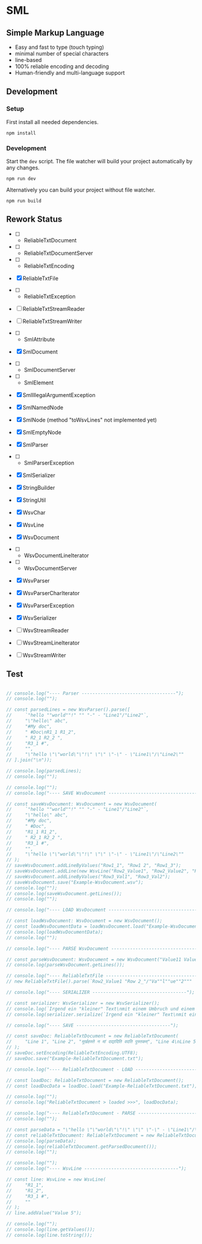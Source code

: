 # SML
## Simple Markup Language

* Easy and fast to type (touch typing)
* minimal number of special characters
* line-based
* 100% reliable encoding and decoding
* Human-friendly and multi-language support

## Development

### Setup
First install all needed dependencies.
```
npm install
```

### Development
Start the `dev` script. The file watcher will build your project automatically by any changes.
```
npm run dev
```
Alternatively you can build your project without file watcher.
```
npm run build
```

## Rework Status

* [ ] * ReliableTxtDocument
* [ ] * ReliableTxtDocumentServer
* [ ] * ReliableTxtEncoding
* [x] ReliableTxtFile
* [ ] * ReliableTxtException
* [ ] ReliableTxtStreamReader
* [ ] ReliableTxtStreamWriter

* [ ] * SmlAttribute
* [x] SmlDocument
* [ ] * SmlDocumentServer
* [ ] * SmlElement
* [x] SmlIllegalArgumentException
* [x] SmlNamedNode
* [x] SmlNode (method "toWsvLines" not implemented yet)
* [x] SmlEmptyNode
* [x] SmlParser
* [ ] * SmlParserException
* [x] SmlSerializer

* [x] StringBuilder
* [x] StringUtil

* [x] WsvChar
* [x] WsvLine
* [X] WsvDocument
* [ ] * WsvDocumentLineIterator
* [ ] * WsvDocumentServer
* [x] WsvParser
* [x] WsvParserCharIterator
* [x] WsvParserException
* [x] WsvSerializer
* [ ] WsvStreamReader
* [ ] WsvStreamLineIterator
* [ ] WsvStreamWriter

## Test
```js

// console.log("---- Parser -----------------------------------");
// console.log("");

// const parsedLines = new WsvParser().parse([
//     `"hello ""world""!" "" "-" - "Line1"/"Line2"`,
//     "\"hello\" abc",
//     "#My doc",
//     " #Doc\nR1_1 R1_2",
//     " R2_1 R2_2 ",
//     "R3_1 #",
//     "",
//     "\"hello \"\"world\"\"!\" \"\" \"-\" - \"Line1\"/\"Line2\""
// ].join("\n"));

// console.log(parsedLines);
// console.log("");

// console.log("");
// console.log("---- SAVE WsvDocument -----------------------------------");

// const saveWsvDocument: WsvDocument = new WsvDocument(
//     `"hello ""world""!" "" "-" - "Line1"/"Line2"`,
//     "\"hello\" abc",
//     "#My doc",
//     " #Doc",
//     "R1_1 R1_2",
//     " R2_1 R2_2 ",
//     "R3_1 #",
//     "",
//     "\"hello \"\"world\"\"!\" \"\" \"-\" - \"Line1\"/\"Line2\""
// );
// saveWsvDocument.addLineByValues("Row1_1", "Row1 2", "Row1_3");
// saveWsvDocument.addLine(new WsvLine("Row2_Value1", "Row2_Value2", "Row2 Value3"));
// saveWsvDocument.addLineByValues("Row3_Val1", "Row3_Val2");
// saveWsvDocument.save("Example-WsvDocument.wsv");
// console.log("");
// console.log(saveWsvDocument.getLines());
// console.log("");

// console.log("---- LOAD WsvDocument -----------------------------------");

// const loadWsvDocument: WsvDocument = new WsvDocument();
// const loadWsvDocumentData = loadWsvDocument.load("Example-WsvDocument.wsv");
// console.log(loadWsvDocumentData);
// console.log("");

// console.log("---- PARSE WsvDocument -----------------------------------");

// const parseWsvDocument: WsvDocument = new WsvDocument("Value11 Value12\nValue 13", "Value14 Value15\nValue 16");
// console.log(parseWsvDocument.getLines());

// console.log("---- ReliableTxtFile -----------------------------------");
// new ReliableTxtFile().parse(`Row2_Value1 "Row 2_"/"Va""l""ue""2"""     "Row2 Value3"   Row2_Value4`);

// console.log("---- SERIALIZER -----------------------------------");

// const serializer: WsvSerializer = new WsvSerializer();
// console.log(`Irgend ein "kleiner" Text\nmit einem Umbruch und einem # Kommentar`);
// console.log(serializer.serialize(`Irgend ein "kleiner" Text\nmit einem Umbruch und einem # Kommentar`));

// console.log("---- SAVE -----------------------------------");

// const saveDoc: ReliableTxtDocument = new ReliableTxtDocument(
//     "Line 1", "Line 2", "मूर्खहस्ते न मां दद्यादिति वदति पुस्तकम्", "Line 4\nLine 5\nLine 6", "日本の保育園"
// );
// saveDoc.setEncoding(ReliableTxtEncoding.UTF8);
// saveDoc.save("Example-ReliableTxtDocument.txt");

// console.log("---- ReliableTxtDocument - LOAD -----------------------------------");

// const loadDoc: ReliableTxtDocument = new ReliableTxtDocument();
// const loadDocData = loadDoc.load("Example-ReliableTxtDocument.txt");

// console.log("");
// console.log("ReliableTxtDocument > loaded >>>", loadDocData);

// console.log("---- ReliableTxtDocument - PARSE ----------------------------------");
// console.log("");

// const parseData = "\"hello \"\"world\"\"!\" \"\" \"-\" - \"Line1\"/\"Line2\"";
// const reliableTxtDocument: ReliableTxtDocument = new ReliableTxtDocument(parseData);
// console.log(parseData);
// console.log(reliableTxtDocument.getParsedDocument());
// console.log("");

// console.log("");
// console.log("---- WsvLine -----------------------------------");

// const line: WsvLine = new WsvLine(
//     "R1_1",
//     "R1_2",
//     "R3_1 #",
//     ""
// );
// line.addValue("Value 5");

// console.log("");
// console.log(line.getValues());
// console.log(line.toString());

```